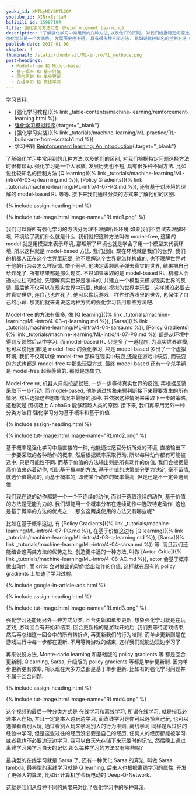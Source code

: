 ```yaml
---
youku_id: XMTkyMDY5MTk2OA
youtube_id: AINrxEjflaM
bilibili_id: 15987194
title: 强化学习方法汇总 (Reinforcement Learning)
description: "了解强化学习中常用到的几种方法,以及他们的区别, 对我们根据特定问题选择方法时很有帮助.
强化学习是一个大家族, 发展历史也不短, 具有很多种不同方法. 比如说比较知名的控制方法 Q learning, Policy gradients, 还有基于对环境的理解的 model-based RL 等等. 接下来我们通过分类的方式来了解他们的区别."
publish-date: 2017-01-06
chapter: 4
thumbnail: /static/thumbnail/ML-intro/RL_methods.png
post-headings:
  - Model-free 和 Model-based
  - 基于概率 和 基于价值
  - 回合更新 和 单步更新
  - 在线学习 和 离线学习
---
```


学习资料:
  * [强化学习教程]({% link _table-contents/machine-learning/reinforcement-learning.html %})
  * [强化学习模拟程序](https://www.youtube.com/watch?v=G5BDgzxfLvA&list=PLXO45tsB95cLYyEsEylpPvTY-8ErPt2O_){:target="_blank"}
  * [强化学习实战]({% link _tutorials/machine-learning/ML-practice/RL-build-arm-from-scratch1.md %})
  * 学习书籍 [Reinforcement learning: An introduction](http://ufal.mff.cuni.cz/~straka/courses/npfl114/2016/sutton-bookdraft2016sep.pdf){:target="_blank"}



了解强化学习中常用到的几种方法,以及他们的区别, 对我们根据特定问题选择方法时很有帮助.
强化学习是一个大家族, 发展历史也不短, 具有很多种不同方法. 比如说比较知名的控制方法 [Q learning]({% link _tutorials/machine-learning/ML-intro/4-03-q-learning.md %}),
[Policy Gradients]({% link _tutorials/machine-learning/ML-intro/4-07-PG.md %}), 还有基于对环境的理解的 model-based RL 等等. 接下来我们通过分类的方式来了解他们的区别.


 {% include assign-heading.html %}

{% include tut-image.html image-name="RLmtd1.png" %}

我们可以将所有强化学习的方法分为理不理解所处环境,如果我们不尝试去理解环境, 环境给了我们什么就是什么. 我们就把这种方法叫做 model-free, 这里的 model 就是用模型来表示环境, 那理解了环境也就是学会了用一个模型来代表环境, 所以这种就是 model-based 方法. 我们想象. 现在环境就是我们的世界, 我们的机器人正在这个世界里玩耍, 他不理解这个世界是怎样构成的, 也不理解世界对于他的行为会怎么样反馈. 举个例子, 他决定丢颗原子弹去真实的世界, 结果把自己给炸死了, 所有结果都是那么现实. 不过如果采取的是 model-based RL, 机器人会通过过往的经验, 先理解真实世界是怎样的, 并建立一个模型来模拟现实世界的反馈, 最后他不仅可以在现实世界中玩耍, 也能在模拟的世界中玩耍 , 这样就没必要去炸真实世界, 连自己也炸死了, 他可以像玩游戏一样炸炸游戏里的世界, 也保住了自己的小命. 那我们就来说说这两种方式的强化学习各用那些方法吧.

Model-free 的方法有很多, 像 [Q learning]({% link _tutorials/machine-learning/ML-intro/4-03-q-learning.md %}),
[Sarsa]({% link _tutorials/machine-learning/ML-intro/4-04-sarsa.md %}),
[Policy Gradients]({% link _tutorials/machine-learning/ML-intro/4-07-PG.md %}) 都是从环境中得到反馈然后从中学习.
而 model-based RL 只是多了一道程序, 为真实世界建模, 也可以说他们都是 model-free 的强化学习, 只是 model-based 多出了一个虚拟环境, 我们不仅可以像 model-free 那样在现实中玩耍,还能在游戏中玩耍, 而玩耍的方式也都是 model-free 中那些玩耍方式, 最终 model-based 还有一个杀手锏是 model-free 超级羡慕的. 那就是想象力.

Model-free 中, 机器人只能按部就班, 一步一步等待真实世界的反馈, 再根据反馈采取下一步行动. 而 model-based, 他能通过想象来预判断接下来将要发生的所有情况. 然后选择这些想象情况中最好的那种. 并依据这种情况来采取下一步的策略, 这也就是 围棋场上 AlphaGo 能够超越人类的原因. 接下来, 我们再来用另外一种分类方法将 强化学习分为基于概率和基于价值.



 {% include assign-heading.html %}


{% include tut-image.html image-name="RLmtd2.png" %}

基于概率是强化学习中最直接的一种, 他能通过感官分析所处的环境, 直接输出下一步要采取的各种动作的概率, 然后根据概率采取行动, 所以每种动作都有可能被选中, 只是可能性不同. 而基于价值的方法输出则是所有动作的价值, 我们会根据最高价值来选着动作, 相比基于概率的方法, 基于价值的决策部分更为铁定, 毫不留情, 就选价值最高的, 而基于概率的, 即使某个动作的概率最高, 但是还是不一定会选到他.

我们现在说的动作都是一个一个不连续的动作, 而对于选取连续的动作, 基于价值的方法是无能为力的. 我们却能用一个概率分布在连续动作中选取特定动作, 这也是基于概率的方法的优点之一. 那么这两类使用的方法又有哪些呢?

比如在基于概率这边, 有 [Policy Gradients]({% link _tutorials/machine-learning/ML-intro/4-07-PG.md %}), 在基于价值这边有
[Q learning]({% link _tutorials/machine-learning/ML-intro/4-03-q-learning.md %}),
[Sarsa]({% link _tutorials/machine-learning/ML-intro/4-04-sarsa.md %}) 等. 而且我们还能结合这两类方法的优势之处, 创造更牛逼的一种方法,
叫做 [Actor-Critic]({% link _tutorials/machine-learning/ML-intro/4-08-AC.md %}), actor 会基于概率做出动作, 而 critic 会对做出的动作给出动作的价值, 这样就在原有的 policy gradients 上加速了学习过程.


{% include google-in-article-ads.html %}


{% include assign-heading.html %}

{% include tut-image.html image-name="RLmtd3.png" %}

强化学习还能用另外一种方式分类, 回合更新和单步更新, 想象强化学习就是在玩游戏, 游戏回合有开始和结束. 回合更新指的是游戏开始后, 我们要等待游戏结束, 然后再总结这一回合中的所有转折点, 再更新我们的行为准则. 而单步更新则是在游戏进行中每一步都在更新, 不用等待游戏的结束, 这样我们就能边玩边学习了.

再来说说方法, Monte-carlo learning 和基础版的 policy gradients 等 都是回合更新制, Qlearning, Sarsa, 升级版的 policy gradients 等都是单步更新制. 因为单步更新更有效率, 所以现在大多方法都是基于单步更新. 比如有的强化学习问题并不属于回合问题.



 {% include assign-heading.html %}

{% include tut-image.html image-name="RLmtd4.png" %}

这个视频的最后一种分类方式是 在线学习和离线学习, 所谓在线学习, 就是指我必须本人在场, 并且一定是本人边玩边学习, 而离线学习是你可以选择自己玩, 也可以选择看着别人玩, 通过看别人玩来学习别人的行为准则, 离线学习 同样是从过往的经验中学习, 但是这些过往的经历没必要是自己的经历, 任何人的经历都能被学习. 或者我也不必要边玩边学习, 我可以白天先存储下来玩耍时的记忆, 然后晚上通过离线学习来学习白天的记忆.那么每种学习的方法又有哪些呢?

最典型的在线学习就是 Sarsa 了, 还有一种优化 Sarsa 的算法, 叫做 Sarsa lambda, 最典型的离线学习就是 Q learning, 后来人也根据离线学习的属性, 开发了更强大的算法, 比如让计算机学会玩电动的 Deep-Q-Network.

这就是我们从各种不同的角度来对比了强化学习中的多种算法.